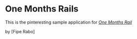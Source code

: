 # One Months Rails

This is the pinteresting sample application for
[*One Months Rail*](http://onemonthsrail.com)

by [Fipe Rabo]